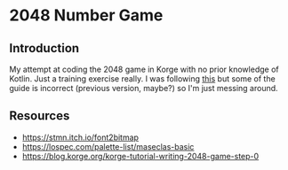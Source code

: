 # 2048 Number Game

## Introduction

My attempt at coding the 2048 game in Korge with no prior knowledge of Kotlin. Just a training exercise really.
I was following [this](https://blog.korge.org/korge-tutorial-writing-2048-game-step-0) but some of the guide is incorrect (previous version, maybe?) 
so I'm just messing around.

## Resources

* https://stmn.itch.io/font2bitmap
* https://lospec.com/palette-list/maseclas-basic
* https://blog.korge.org/korge-tutorial-writing-2048-game-step-0


